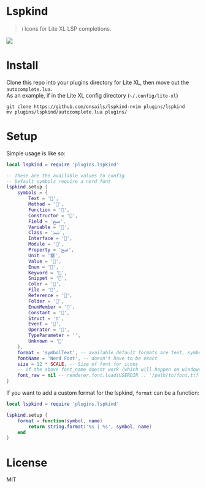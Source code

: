 # Lspkind
> ℹ Icons for Lite XL LSP completions.

![](https://safe.kashima.moe/u1tpwtoq96tk.png)  

# Install
Clone this repo into your plugins directory for Lite XL, then move out the
`autocomplete.lua`.  
As an example, if in the Lite XL config directory (`~/.config/lite-xl`)
```
git clone https://github.com/onsails/lspkind-nvim plugins/lspkind
mv plugins/lspkind/autocomplete.lua plugins/
```

# Setup
Simple usage is like so:  
```lua
local lspkind = require 'plugins.lspkind'

-- These are the available values to config
-- Default symbols require a nerd font
lspkind.setup {
	symbols = {
		Text = '',
		Method = '',
		Function = '',
		Constructor = '',
		Field = 'ﰠ',
		Variable = '',
		Class = 'ﴯ',
		Interface = '',
		Module = '',
		Property = 'ﰠ',
		Unit = '塞',
		Value = '',
		Enum = '',
		Keyword = '',
		Snippet = '',
		Color = '',
		File = '',
		Reference = '',
		Folder = '',
		EnumMember = '',
		Constant = '',
		Struct = 'פּ',
		Event = '',
		Operator = '',
		TypeParameter = '',
		Unknown = ''
	},
	format = 'symbolText', -- available default formats are text, symbol, symbolText and textSymbol
	fontName = 'Nerd Font', -- doesn't have to be exact
	size = 12 * SCALE, -- Size of font for icons
	-- if the above font_name doesnt work (which will happen on windows)
	font_raw = nil -- renderer.font.load(USERDIR .. '/path/to/font.ttf', size * SCALE) -- as example
}
```

If you want to add a custom format for the lspkind, `format` can be a function:  
```lua
local lspkind = require 'plugins.lspkind'

lspkind.setup {
	format = function(symbol, name)
		return string.format('%s | %s', symbol, name)
	end
}
```

# License
MIT
